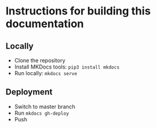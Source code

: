 # Instructions for building this documentation

## Locally

- Clone the repository
- Install MKDocs tools: `pip3 install mkdocs`
- Run locally: `mkdocs serve`

## Deployment

- Switch to master branch
- Run `mkdocs gh-deploy`
- Push

